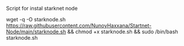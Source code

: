 Script for instal starknet node



wget -q -O starknode.sh https://raw.githubusercontent.com/NunoyHaxxana/Startnet-Node/main/starknode.sh && chmod +x starknode.sh && sudo /bin/bash starknode.sh
